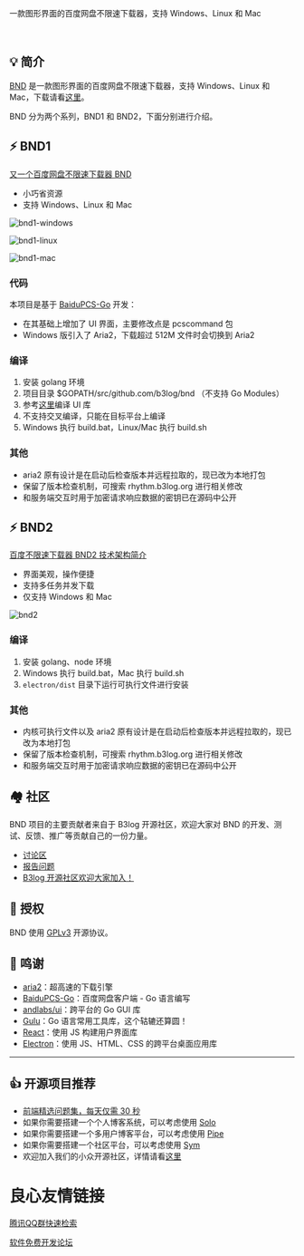  
 
  
一款图形界面的百度网盘不限速下载器，支持 Windows、Linux 和 Mac
  
   
   
   
 
   
   
   
 
   
   
   
  
   &nbsp;&nbsp;
   &nbsp;&nbsp;
   &nbsp;&nbsp;
   

## 💡 简介

[BND](https://github.com/b3log/baidu-netdisk-downloaderx) 是一款图形界面的百度网盘不限速下载器，支持 Windows、Linux 和 Mac，下载请看[这里](https://hacpai.com/article/1563154719934)。

BND 分为两个系列，BND1 和 BND2，下面分别进行介绍。

## ⚡ BND1

[又一个百度网盘不限速下载器 BND](https://hacpai.com/article/1524460877352)

* 小巧省资源
* 支持 Windows、Linux 和 Mac

![bnd1-windows](https://user-images.githubusercontent.com/970828/61263783-cad29780-a7bc-11e9-8920-329035fa8de0.png)

![bnd1-linux](https://user-images.githubusercontent.com/970828/61263781-ca3a0100-a7bc-11e9-8dd5-0a7fa6fe36da.png)

![bnd1-mac](https://user-images.githubusercontent.com/970828/61263782-cad29780-a7bc-11e9-880a-b05dbeb423bf.png)

### 代码

本项目是基于 [BaiduPCS-Go](https://github.com/iikira/BaiduPCS-Go) 开发：

* 在其基础上增加了 UI 界面，主要修改点是 pcscommand 包
* Windows 版引入了 Aria2，下载超过 512M 文件时会切换到 Aria2

### 编译

1. 安装 golang 环境
2. 项目目录 $GOPATH/src/github.com/b3log/bnd （不支持 Go Modules）
3. 参考[这里](https://github.com/andlabs/libui)编译 UI 库
4. 不支持交叉编译，只能在目标平台上编译
5. Windows 执行 build.bat，Linux/Mac 执行 build.sh

### 其他

* aria2 原有设计是在启动后检查版本并远程拉取的，现已改为本地打包
* 保留了版本检查机制，可搜索 rhythm.b3log.org 进行相关修改
* 和服务端交互时用于加密请求响应数据的密钥已在源码中公开

## ⚡ BND2

[百度不限速下载器 BND2 技术架构简介](https://hacpai.com/article/1535277215816)

* 界面美观，操作便捷
* 支持多任务并发下载
* 仅支持 Windows 和 Mac

![bnd2](https://user-images.githubusercontent.com/970828/61263780-ca3a0100-a7bc-11e9-9ef5-8742f20e94c5.png)

### 编译

1. 安装 golang、node 环境
2. Windows 执行 build.bat，Mac 执行 build.sh
3. `electron/dist` 目录下运行可执行文件进行安装

### 其他

* 内核可执行文件以及 aria2 原有设计是在启动后检查版本并远程拉取的，现已改为本地打包
* 保留了版本检查机制，可搜索 rhythm.b3log.org 进行相关修改
* 和服务端交互时用于加密请求响应数据的密钥已在源码中公开

## 🏘️ 社区

BND 项目的主要贡献者来自于 B3log 开源社区，欢迎大家对 BND 的开发、测试、反馈、推广等贡献自己的一份力量。

* [讨论区](https://hacpai.com/tag/bnd)
* [报告问题](https://github.com/b3log/baidu-netdisk-downloaderx/issues/new/choose)
* [B3log 开源社区欢迎大家加入！](https://hacpai.com/article/1463025124998)

## 📄 授权

BND 使用 [GPLv3](https://www.gnu.org/licenses/gpl-3.0.txt) 开源协议。

## 🙏 鸣谢

* [aria2](https://github.com/aria2/aria2)：超高速的下载引擎
* [BaiduPCS-Go](https://github.com/iikira/BaiduPCS-Go)：百度网盘客户端 - Go 语言编写
* [andlabs/ui](https://github.com/andlabs/ui)：跨平台的 Go GUI 库
* [Gulu](https://github.com/b3log/gulu)：Go 语言常用工具库，这个轱辘还算圆！
* [React](https://github.com/facebook/react)：使用 JS 构建用户界面库
* [Electron](https://github.com/electron/electron)：使用 JS、HTML、CSS 的跨平台桌面应用库

---

## 👍 开源项目推荐

* [前端精选问题集，每天仅需 30 秒](https://github.com/b3log/30-seconds-zh_CN)
* 如果你需要搭建一个个人博客系统，可以考虑使用 [Solo](https://github.com/b3log/solo)
* 如果你需要搭建一个多用户博客平台，可以考虑使用 [Pipe](https://github.com/b3log/pipe)
* 如果你需要搭建一个社区平台，可以考虑使用 [Sym](https://github.com/b3log/symphony)
* 欢迎加入我们的小众开源社区，详情请看[这里](https://hacpai.com/article/1463025124998)


 # 良心友情链接

[腾讯QQ群快速检索](http://u.720life.cn/s/8cf73f7c)

[软件免费开发论坛](http://u.720life.cn/s/bbb01dc0)